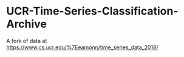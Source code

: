 # UCR-Time-Series-Classification-Archive
A fork of data at https://www.cs.ucr.edu/%7Eeamonn/time_series_data_2018/
